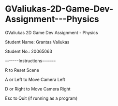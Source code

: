 # GValiukas-2D-Game-Dev-Assignment---Physics
GValiukas 2D Game Dev Assignment - Physics


Student Name: Grantas Valiukas

Student No.: 20065063

-------Instructions-------

R to Reset Scene

A or Left to Move Camera Left

D or Right to Move Camera Right

Esc to Quit (if running as a program)


